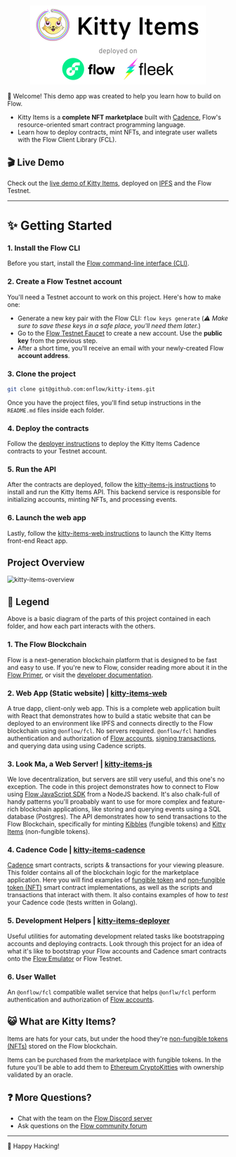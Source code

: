 <p align="center">
    <a href="https://dark-frost-1788.on.fleek.co/">
        <img width="400" src="kitty-items-banner.png" />
    </a>
</p>

👋 Welcome! This demo app was created to help you learn how to build on Flow.

- Kitty Items is a **complete NFT marketplace** built with [Cadence](https://docs.onflow.org/cadence), Flow's resource-oriented smart contract programming language.
- Learn how to deploy contracts, mint NFTs, and integrate user wallets with the Flow Client Library (FCL).

## 🎬 Live Demo

Check out the [live demo of Kitty Items](https://dark-frost-1788.on.fleek.co/),
deployed on [IPFS](https://docs.ipfs.io/concepts/case-study-fleek/) and the Flow Testnet.

---

# ✨ Getting Started

### 1. Install the Flow CLI

Before you start, install the [Flow command-line interface (CLI)](https://docs.onflow.org/flow-cli).

### 2. Create a Flow Testnet account

You'll need a Testnet account to work on this project. Here's how to make one:

- Generate a new key pair with the Flow CLI: ```flow keys generate``` (_⚠️ Make sure to save these keys in a safe place, you'll need them later._)
- Go to the [Flow Testnet Faucet](https://testnet-faucet.onflow.org/) to create a new account. Use the **public key** from the previous step.
- After a short time, you'll receive an email with your newly-created Flow **account address**.

### 3. Clone the project

```sh
git clone git@github.com:onflow/kitty-items.git
```

Once you have the project files, you'll find setup instructions in the `README.md` files inside each folder.

### 4. Deploy the contracts

Follow the [deployer instructions](https://github.com/onflow/kitty-items/blob/master/kitty-items-deployer) to deploy the Kitty Items Cadence contracts to your Testnet account.

### 5. Run the API

After the contracts are deployed, follow the [kitty-items-js instructions](https://github.com/onflow/kitty-items/tree/master/kitty-items-js)
to install and run the Kitty Items API. This backend service is responsible for initializing accounts, minting NFTs, and processing events.

### 6. Launch the web app

Lastly, follow the [kitty-items-web instructions](https://github.com/onflow/kitty-items/tree/master/kitty-items-web) to launch the Kitty Items front-end React app.

## Project Overview

![kitty-items-overview](https://user-images.githubusercontent.com/901466/106943245-0eac2b00-66da-11eb-960e-a1db5b1d028d.png)<!-- .element width="100%" -->

## 🔎 Legend

Above is a basic diagram of the parts of this project contained in each folder, and how each part interacts with the others.

### 1. The Flow Blockchain

Flow is a next-generation blockchain platform that is designed to be fast and easy to use. If you're new to Flow, consider reading more about it in the [Flow Primer](https://www.onflow.org/primer), or visit the [developer documentation](https://docs.onflow.org/).

### 2. Web App (Static website) | [kitty-items-web](https://github.com/onflow/kitty-items/tree/master/kitty-items-web)

A true dapp, client-only web app. This is a complete web application built with React that demonstrates how to build a static website that can be deployed to an environment like IPFS and connects directly to the Flow blockchain using `@onflow/fcl`. No servers required. `@onflow/fcl` handles authentication and authorization of [Flow accounts](https://docs.onflow.org/concepts/accounts-and-keys/), [signing transactions](https://docs.onflow.org/concepts/transaction-signing/), and querying data using using Cadence scripts.

### 3. Look Ma, a Web Server! | [kitty-items-js](https://github.com/onflow/kitty-items/tree/master/kitty-items-js)

We love decentralization, but servers are still very useful, and this one's no exception. The code in this project demonstrates how to connect to Flow using [Flow JavaScript SDK](https://github.com/onflow/flow-js-sdk) from a NodeJS backend. It's also chalk-full of handy patterns you'll proabably want to use for more complex and feature-rich blockchain applications, like storing and querying events using a SQL database (Postgres). The API demonstrates how to send transactions to the Flow Blockchain, specifically for minting [Kibbles](https://github.com/onflow/kitty-items/blob/master/kitty-items-cadence/contracts/Kibble.cdc) (fungible tokens) and [Kitty Items](https://github.com/onflow/kitty-items/blob/master/kitty-items-cadence/contracts/KittyItems.cdc) (non-fungible tokens).

### 4. Cadence Code | [kitty-items-cadence](https://github.com/onflow/kitty-items/tree/master/kitty-items-cadence)

[Cadence](https://docs.onflow.org/cadence) smart contracts, scripts & transactions for your viewing pleasure. This folder contains all of the blockchain logic for the marketplace application. Here you will find examples of [fungible token](https://github.com/onflow/flow-ft) and [non-fungible token (NFT)](https://github.com/onflow/flow-nft) smart contract implementations, as well as the scripts and transactions that interact with them. It also contains examples of how to *test* your Cadence code (tests written in Golang).

### 5. Development Helpers | [kitty-items-deployer](https://github.com/onflow/kitty-items/tree/master/kitty-items-deployer)

Useful utilities for automating development related tasks like bootstrapping accounts and deploying contracts. Look through this project for an idea of what it's like to bootstrap your Flow accounts and Cadence smart contracts onto the [Flow Emulator](https://github.com/onflow/flow-emulator) or Flow Testnet.

### 6. User Wallet

An `@onflow/fcl` compatible wallet service that helps `@onflw/fcl` perform authentication and authorization of [Flow accounts](https://docs.onflow.org/concepts/accounts-and-keys/).


## 😺 What are Kitty Items?

Items are hats for your cats, but under the hood they're [non-fungible tokens (NFTs)](https://github.com/onflow/flow-nft) stored on the Flow blockchain.

Items can be purchased from the marketplace with fungible tokens.
In the future you'll be able to add them to [Ethereum CryptoKitties](https://www.cryptokitties.co/) with ownership validated by an oracle.


## ❓ More Questions?

- Chat with the team on the [Flow Discord server](https://discord.gg/xUdZxs82Rz)
- Ask questions on the [Flow community forum](https://forum.onflow.org/t/kitty-items-marketplace-demo-dapp/759/5)

---
🚀  Happy Hacking!  

